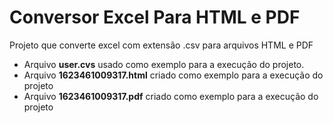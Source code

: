 # Conversor Excel Para HTML e PDF

Projeto que converte excel com extensão .csv para arquivos HTML e PDF

- Arquivo <strong>user.cvs</strong> usado como exemplo para a execução do projeto.
- Arquivo <strong>1623461009317.html</strong> criado como exemplo para a execução do projeto
- Arquivo <strong>1623461009317.pdf</strong> criado como exemplo para a execução do projeto
